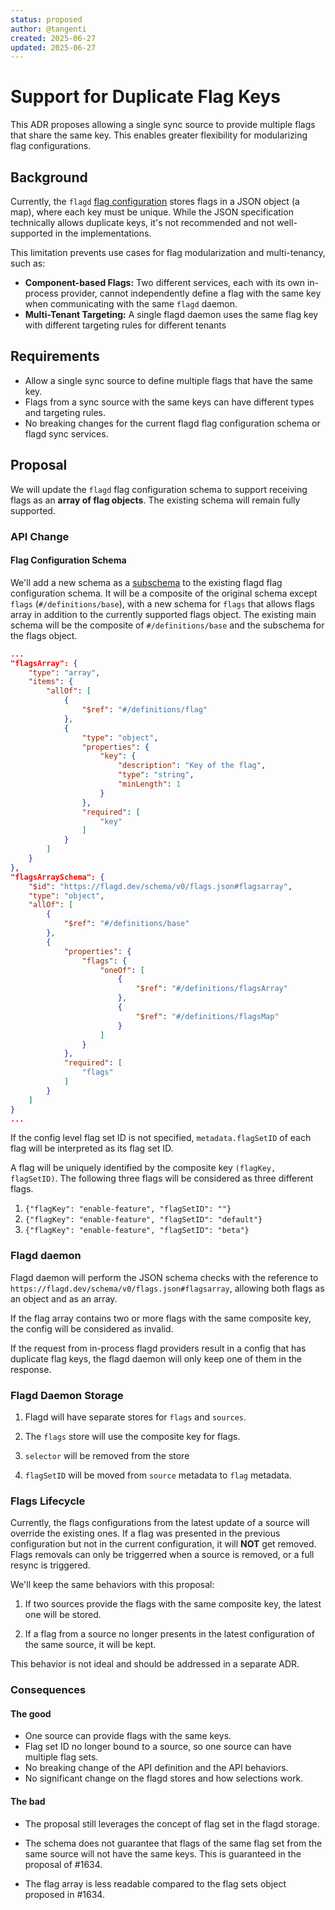 ```yaml
---
status: proposed
author: @tangenti
created: 2025-06-27
updated: 2025-06-27
---
```


# Support for Duplicate Flag Keys

This ADR proposes allowing a single sync source to provide multiple flags that share the same key. This enables greater flexibility for modularizing flag configurations.

## Background

Currently, the `flagd` [flag configuration](https://flagd.dev/schema/v0/flags.json) stores flags in a JSON object (a map), where each key must be unique. While the JSON specification technically allows duplicate keys, it's not recommended and not well-supported in the implementations.

This limitation prevents use cases for flag modularization and multi-tenancy, such as:

- **Component-based Flags:** Two different services, each with its own in-process provider, cannot independently define a flag with the same key when communicating with the same `flagd` daemon.
- **Multi-Tenant Targeting:** A single flagd daemon uses the same flag key with different targeting rules for different tenants

## Requirements

- Allow a single sync source to define multiple flags that have the same key.
- Flags from a sync source with the same keys can have different types and targeting rules.
- No breaking changes for the current flagd flag configuration schema or flagd sync services.

## Proposal

We will update the `flagd` flag configuration schema to support receiving flags as an **array of flag objects**. The existing schema will remain fully supported.

### API Change

#### Flag Configuration Schema

We'll add a new schema as a [subschema](https://json-schema.org/learn/glossary#subschema) to the existing flagd flag configuration schema. It will be a composite of the original schema except `flags` (`#/definitions/base`), with a new schema for `flags` that allows flags array in addition to the currently supported flags object. The existing main schema will be the composite of `#/definitions/base` and the subschema for the flags object.

```json
...
"flagsArray": {
    "type": "array",
    "items": {
        "allOf": [
            {
                "$ref": "#/definitions/flag"
            },
            {
                "type": "object",
                "properties": {
                    "key": {
                        "description": "Key of the flag",
                        "type": "string",
                        "minLength": 1
                    }
                },
                "required": [
                    "key"
                ]
            }
        ]
    }
},
"flagsArraySchema": {
    "$id": "https://flagd.dev/schema/v0/flags.json#flagsarray",
    "type": "object",
    "allOf": [
        {
            "$ref": "#/definitions/base"
        },
        {
            "properties": {
                "flags": {
                    "oneOf": [
                        {
                            "$ref": "#/definitions/flagsArray"
                        },
                        {
                            "$ref": "#/definitions/flagsMap"
                        }
                    ]
                }
            },
            "required": [
                "flags"
            ]
        }
    ]
}
...
```

If the config level flag set ID is not specified, `metadata.flagSetID` of each flag will be interpreted as its flag set ID.

A flag will be uniquely identified by the composite key `(flagKey, flagSetID)`. The following three flags will be considered as three different flags.

1. `{"flagKey": "enable-feature", "flagSetID": ""}`
2. `{"flagKey": "enable-feature", "flagSetID": "default"}`
3. `{"flagKey": "enable-feature", "flagSetID": "beta"}`

### Flagd daemon

Flagd daemon will perform the JSON schema checks with the reference to `https://flagd.dev/schema/v0/flags.json#flagsarray`, allowing both flags as an object and as an array.

If the flag array contains two or more flags with the same composite key, the config will be considered as invalid.

If the request from in-process flagd providers result in a config that has duplicate flag keys, the flagd daemon will only keep one of them in the response.

### Flagd Daemon Storage

1. Flagd will have separate stores for `flags` and `sources`.

1. The `flags` store will use the composite key for flags.

1. `selector` will be removed from the store

1. `flagSetID` will be moved from `source` metadata to `flag` metadata.

### Flags Lifecycle

Currently, the flags configurations from the latest update of a source will override the existing ones. If a flag was presented in the previous configuration but not in the current configuration, it will **NOT** get removed. Flags removals can only be triggerred when a source is removed, or a full resync is triggered.

We'll keep the same behaviors with this proposal:

1. If two sources provide the flags with the same composite key, the latest one will be stored.

1. If a flag from a source no longer presents in the latest configuration of the same source, it will be kept.

This behavior is not ideal and should be addressed in a separate ADR.

### Consequences

#### The good

- One source can provide flags with the same keys.
- Flag set ID no longer bound to a source, so one source can have multiple flag sets.
- No breaking change of the API definition and the API behaviors.
- No significant change on the flagd stores and how selections work.

#### The bad

- The proposal still leverages the concept of flag set in the flagd storage.

- The schema does not guarantee that flags of the same flag set from the same source will not have the same keys. This is guaranteed in the proposal of #1634.

- The flag array is less readable compared to the flag sets object proposed in #1634.
